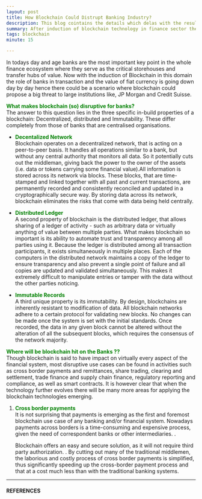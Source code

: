 ```yaml
---
layout: post
title: How Blockchain Could Distrupt Banking Industry?
description: This blog cointains the details which delas with the results of using the blockchian technology in the banking industry. There are many references included in the blog which are from one of the top most financial institutions like JP Morgan and Chase.
summary: After induction of blockchain technology in finance sector the main question which prompts is, wether benks would be able to continue their dominance or there would be ascenario where the banks would collapse and would not be able to survive this hit. 
tags: blockchain
minute: 15

---
```


In todays day and age banks are the most important key point in the whole finance ecosystem where they  serve as the critical storehouses and transfer hubs of value. Now with the induction of Blockchain in this domain the role of banks in transaction and the value of fiat currency is going down day by day hence there could be a scenario where blockchain could propose a big threat to large institutions like, JP Morgan and Credit Suisse. 

<b><span style="color:green">What makes blockchain (so) disruptive for banks? </b></span><br>
The answer to this question lies in the three specific in-build properties of a blockchain: Decentralized, distributed and Immutability. These differ completely from those of banks that are centralised organisations.

 - <b><span style="color:green">Decentalized Network </b></span> <br> Blockchain operates on a decentralized network, that is acting on a peer-to-peer basis. It handles all operations similar to a bank, but without any central authority that monitors all data. So it potentially cuts out the middleman, giving back the power to the owner of the assets (i.e. data or tokens carrying some financial value).All information is stored across its network via blocks. These blocks, that are time-stamped and linked together with all past and current transactions, are permanently recorded and consistently reconciled and updated in a cryptographically secure way. By storing data across its network, blockchain eliminates the risks that come with data being held centrally.

 - <b><span style="color:green">Distributed Ledger </b></span> <br>A second property of blockchain is the distributed ledger, that allows sharing of a ledger of activity - such as arbitrary data or virtually anything of value between multiple parties. What makes blockchain so important is its ability to automate trust and transparency among all parties using it. Because the ledger is distributed among all transaction participants, it exists simultaneously in multiple places. Each of the computers in the distributed network maintains a copy of the ledger to ensure transparency and also prevent a single point of failure and all copies are updated and validated simultaneously. This makes it extremely difficult to manipulate entries or tamper with the data without the other parties noticing.

 - <b><span style="color:green">Immutable Records </b></span> <br> A third unique property is its immutability. By design, blockchains are inherently resistant to modification of data. All blockchain networks adhere to a certain protocol for validating new blocks. No changes can be made once the system is set with the initial standards. Once recorded, the data in any given block cannot be altered without the alteration of all the subsequent blocks, which requires the consensus of the network majority.


<b><span style="color:green">Where will be blockchain hit on the Banks ?? </b></span><br>
Though blockchain is said to have impact on virtually every aspect of the financial system, most disruptive use cases can be found in activities such as cross border payments and remittances, share trading, clearing and settlement, trade finance and supply chain finance, regulatory reporting and compliance, as well as smart contracts. It is however clear that when the technology further evolves there will be many more areas for applying the blockchain technologies emerging.

1. <b><span style="color:green">Cross border payments</span></b><br> It is not surprising that payments is emerging as the first and foremost blockchain use case of any banking and/or financial system. Nowadays payments across borders is a time-consuming and expensive process, given the need of correspondent banks or other intermediaries. .

    Blockchain offers an easy and secure solution, as it will not require third party authorization. . By cutting out many of the traditional middlemen, the laborious and costly process of cross border payments is simplified, thus significantly speeding up the cross-border payment process and that at a cost much less than with the traditional banking systems.


---

#### REFERENCES

